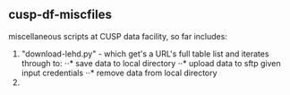 ## cusp-df-miscfiles

miscellaneous scripts at CUSP data facility, so far includes:

1. "download-lehd.py" - which get's a URL's full table list and iterates through to:
⋅⋅* save data to local directory
⋅⋅* upload data to sftp given input credentials
⋅⋅* remove data from local directory
2. 
